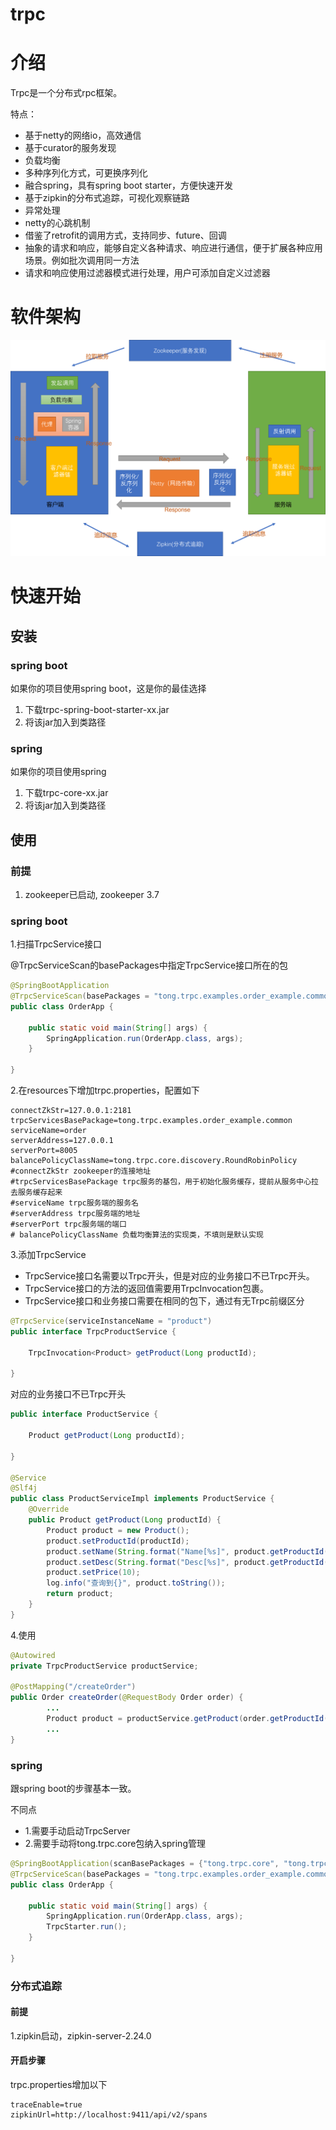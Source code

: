 # trpc

# 介绍
Trpc是一个分布式rpc框架。

特点：
- 基于netty的网络io，高效通信
- 基于curator的服务发现
- 负载均衡
- 多种序列化方式，可更换序列化
- 融合spring，具有spring boot starter，方便快速开发
- 基于zipkin的分布式追踪，可视化观察链路
- 异常处理
- netty的心跳机制
- 借鉴了retrofit的调用方式，支持同步、future、回调
- 抽象的请求和响应，能够自定义各种请求、响应进行通信，便于扩展各种应用场景。例如批次调用同一方法
- 请求和响应使用过滤器模式进行处理，用户可添加自定义过滤器

# 软件架构
![](doc/trpc架构.png)

# 快速开始
## 安装
### spring boot
如果你的项目使用spring boot，这是你的最佳选择
1. 下载trpc-spring-boot-starter-xx.jar
2. 将该jar加入到类路径

### spring
如果你的项目使用spring
1. 下载trpc-core-xx.jar
2. 将该jar加入到类路径

## 使用
### 前提
1. zookeeper已启动, zookeeper 3.7

### spring boot
1.扫描TrpcService接口

@TrpcServiceScan的basePackages中指定TrpcService接口所在的包

```java
@SpringBootApplication
@TrpcServiceScan(basePackages = "tong.trpc.examples.order_example.common")
public class OrderApp {

    public static void main(String[] args) {
        SpringApplication.run(OrderApp.class, args);
    }

}
```

2.在resources下增加trpc.properties，配置如下
```properties
connectZkStr=127.0.0.1:2181
trpcServicesBasePackage=tong.trpc.examples.order_example.common
serviceName=order
serverAddress=127.0.0.1
serverPort=8005
balancePolicyClassName=tong.trpc.core.discovery.RoundRobinPolicy
#connectZkStr zookeeper的连接地址
#trpcServicesBasePackage trpc服务的基包，用于初始化服务缓存，提前从服务中心拉去服务缓存起来
#serviceName trpc服务端的服务名
#serverAddress trpc服务端的地址
#serverPort trpc服务端的端口
# balancePolicyClassName 负载均衡算法的实现类，不填则是默认实现
```
3.添加TrpcService

- TrpcService接口名需要以Trpc开头，但是对应的业务接口不已Trpc开头。
- TrpcService接口的方法的返回值需要用TrpcInvocation包裹。
- TrpcService接口和业务接口需要在相同的包下，通过有无Trpc前缀区分
```java
@TrpcService(serviceInstanceName = "product")
public interface TrpcProductService {

    TrpcInvocation<Product> getProduct(Long productId);
    
}
```
对应的业务接口不已Trpc开头
```java
public interface ProductService {

    Product getProduct(Long productId);

}

@Service
@Slf4j
public class ProductServiceImpl implements ProductService {
    @Override
    public Product getProduct(Long productId) {
        Product product = new Product();
        product.setProductId(productId);
        product.setName(String.format("Name[%s]", product.getProductId()));
        product.setDesc(String.format("Desc[%s]", product.getProductId()));
        product.setPrice(10);
        log.info("查询到{}", product.toString());
        return product;
    }
}
```
4.使用

```java
@Autowired
private TrpcProductService productService;

@PostMapping("/createOrder")
public Order createOrder(@RequestBody Order order) {
        ...
        Product product = productService.getProduct(order.getProductId()).sync();
        ...
}
```

### spring
跟spring boot的步骤基本一致。

不同点
- 1.需要手动启动TrpcServer
- 2.需要手动将tong.trpc.core包纳入spring管理
```java
@SpringBootApplication(scanBasePackages = {"tong.trpc.core", "tong.trpc.examples.order_example"})
@TrpcServiceScan(basePackages = "tong.trpc.examples.order_example.common")
public class OrderApp {

    public static void main(String[] args) {
        SpringApplication.run(OrderApp.class, args);
        TrpcStarter.run();
    }

}
```

### 分布式追踪
#### 前提
1.zipkin启动，zipkin-server-2.24.0

#### 开启步骤
trpc.properties增加以下
```properties
traceEnable=true
zipkinUrl=http://localhost:9411/api/v2/spans
```
